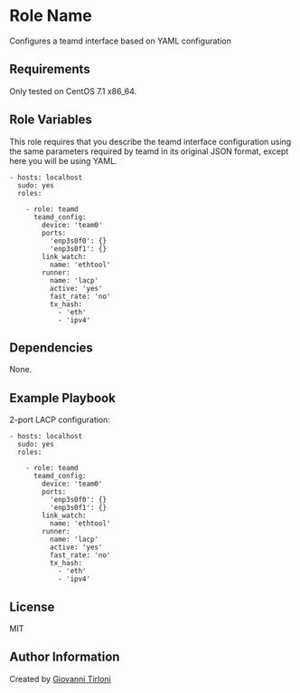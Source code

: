 Role Name
=========

Configures a teamd interface based on YAML configuration

Requirements
------------

Only tested on CentOS 7.1 x86_64.

Role Variables
--------------

This role requires that you describe the teamd interface configuration using
the same parameters required by teamd in its original JSON format, except here
you will be using YAML.

    - hosts: localhost
      sudo: yes
      roles:
  
        - role: teamd
          teamd_config:
            device: 'team0'
            ports:
              'enp3s0f0': {}
              'enp3s0f1': {}
            link_watch: 
              name: 'ethtool'
            runner: 
              name: 'lacp'
              active: 'yes'
              fast_rate: 'no'
              tx_hash:
                - 'eth'
                - 'ipv4'


Dependencies
------------

None.

Example Playbook
----------------

2-port LACP configuration:

    - hosts: localhost
      sudo: yes
      roles:

        - role: teamd
          teamd_config:
            device: 'team0'
            ports:
              'enp3s0f0': {}
              'enp3s0f1': {}
            link_watch:
              name: 'ethtool'
            runner:
              name: 'lacp'
              active: 'yes'
              fast_rate: 'no'
              tx_hash:
                - 'eth'
                - 'ipv4'

License
-------

MIT

Author Information
------------------

Created by [Giovanni Tirloni](http://gtirloni.com)
